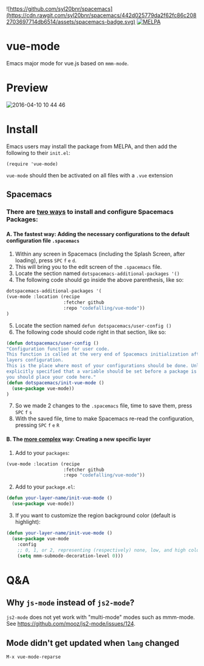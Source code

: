 ![https://github.com/syl20bnr/spacemacs](https://cdn.rawgit.com/syl20bnr/spacemacs/442d025779da2f62fc86c2082703697714db6514/assets/spacemacs-badge.svg)
[![MELPA](https://melpa.org/packages/vue-mode-badge.svg)](https://melpa.org/#/vue-mode)

# vue-mode
Emacs major mode for vue.js based on `mmm-mode`.

# Preview

![2016-04-10 10 44 46](https://cloud.githubusercontent.com/assets/5436704/14410955/4f130d5e-ff6e-11e5-87a5-4fbd0008b475.png)

# Install

Emacs users may install the package from MELPA, and then add the following to their `init.el`:

```elisp
(require 'vue-mode)
```

`vue-mode` should then be activated on all files with a `.vue` extension

## Spacemacs

### There are [two ways](http://spacemacs.org/doc/DOCUMENTATION.html#configure-packages) to install and configure Spacemacs Packages:

#### A. The fastest way: Adding the necessary configurations to the default configuration file `.spacemacs`

   1. Within any screen in Spacemacs (including the Splash Screen, after loading), press `SPC` `f` `e` `d`.
   2. This will bring you to the edit screen of the `.spacemacs` file.
   3. Locate the section named `dotspacemacs-additional-packages '()`
   4. The following code should go inside the above parenthesis, like so:
   ```lisp
   dotspacemacs-additional-packages '(
   (vue-mode :location (recipe
                        :fetcher github
                        :repo "codefalling/vue-mode"))
   )
   ```
   5. Locate the section named `defun dotspacemacs/user-config ()`
   6. The following code should code right in that section, like so:
   ```lisp
   (defun dotspacemacs/user-config ()
   "Configuration function for user code.
   This function is called at the very end of Spacemacs initialization after
   layers configuration.
   This is the place where most of your configurations should be done. Unless it is
   explicitly specified that a variable should be set before a package is loaded,
   you should place your code here."
   (defun dotspacemacs/init-vue-mode ()
     (use-package vue-mode))
   )
   ```
   7. So we made 2 changes to the `.spacemacs` file, time to save them, press `SPC` `f` `s`
   8. With the saved file, time to make Spacemacs re-read the configuration, pressing `SPC` `f` `e` `R`

#### B. The [more complex](http://spacemacs.org/doc/DOCUMENTATION.html#without-a-layer) way: Creating a new specific layer 

   1. Add to your `packages`:
   ```lisp
   (vue-mode :location (recipe
                        :fetcher github
                        :repo "codefalling/vue-mode"))
   ```
   2. Add to your `package.el`:

   ```lisp
   (defun your-layer-name/init-vue-mode ()
     (use-package vue-mode))
   ```


   3. If you want to customize the region background color (default is highlight):

   ```lisp
   (defun your-layer-name/init-vue-mode ()
     (use-package vue-mode
       :config
       ;; 0, 1, or 2, representing (respectively) none, low, and high coloring
       (setq mmm-submode-decoration-level 0)))
   ```

# Q&A

## Why `js-mode` instead of `js2-mode`?

`js2-mode` does not yet work with "multi-mode" modes such as mmm-mode. See https://github.com/mooz/js2-mode/issues/124.

## Mode didn't get updated when `lang` changed

`M-x vue-mode-reparse`
